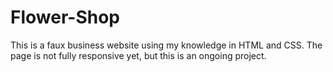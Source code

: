 # Flower-Shop

This is a faux business website using my knowledge in HTML and CSS. The page is not fully responsive yet, but this is an ongoing project. 